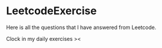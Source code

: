 # LeetcodeExercise
Here is all the questions that I have answered from Leetcode.

Clock in my daily exercises ><
